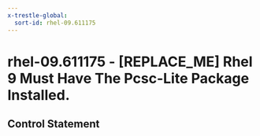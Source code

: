 ```yaml
---
x-trestle-global:
  sort-id: rhel-09.611175
---
```


# rhel-09.611175 - \[REPLACE_ME\] Rhel 9 Must Have The Pcsc-Lite Package Installed.

## Control Statement
